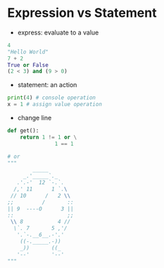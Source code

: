 # Expression vs Statement

- express: evaluate to a value

```python
4
"Hello World"
7 + 2
True or False
(2 < 3) and (9 > 0)
```

- statement: an action

```python
print(4) # console operation
x = 1 # assign value operation
```

- change line

```python
def get():
	return 1 != 1 or \
			   1 == 1

# or
"""
        _____
     _.'_____`._
   .'.-'  12 `-.`.
  /,' 11      1 `.\
 // 10      /   2 \\
;;         /       ::
|| 9  ----O      3 ||
::                 ;;
 \\ 8           4 //
  \`. 7       5 ,'/
   '.`-.__6__.-'.'
    ((-._____.-))
    _))       ((_
   '--'       '--'
"""
```